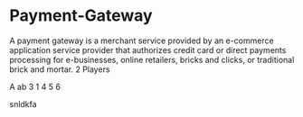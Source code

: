 # Payment-Gateway
A payment gateway is a merchant service provided by an e-commerce application service provider that authorizes credit card or direct payments processing for e-businesses, online retailers, bricks and clicks, or traditional brick and mortar. 
2
Players

A
ab
3
1
4
5
6

snldkfa

